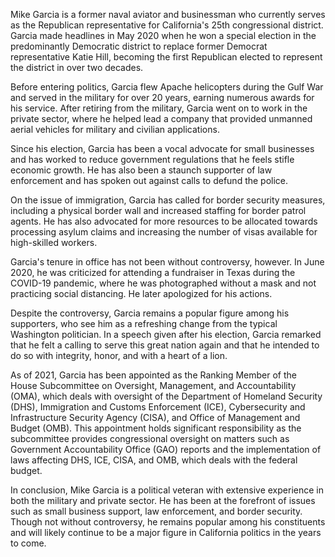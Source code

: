 Mike Garcia is a former naval aviator and businessman who currently serves as the Republican representative for California's 25th congressional district. Garcia made headlines in May 2020 when he won a special election in the predominantly Democratic district to replace former Democrat representative Katie Hill, becoming the first Republican elected to represent the district in over two decades.

Before entering politics, Garcia flew Apache helicopters during the Gulf War and served in the military for over 20 years, earning numerous awards for his service. After retiring from the military, Garcia went on to work in the private sector, where he helped lead a company that provided unmanned aerial vehicles for military and civilian applications.

Since his election, Garcia has been a vocal advocate for small businesses and has worked to reduce government regulations that he feels stifle economic growth. He has also been a staunch supporter of law enforcement and has spoken out against calls to defund the police.

On the issue of immigration, Garcia has called for border security measures, including a physical border wall and increased staffing for border patrol agents. He has also advocated for more resources to be allocated towards processing asylum claims and increasing the number of visas available for high-skilled workers.

Garcia's tenure in office has not been without controversy, however. In June 2020, he was criticized for attending a fundraiser in Texas during the COVID-19 pandemic, where he was photographed without a mask and not practicing social distancing. He later apologized for his actions.

Despite the controversy, Garcia remains a popular figure among his supporters, who see him as a refreshing change from the typical Washington politician. In a speech given after his election, Garcia remarked that he felt a calling to serve this great nation again and that he intended to do so with integrity, honor, and with a heart of a lion.

As of 2021, Garcia has been appointed as the Ranking Member of the House Subcommittee on Oversight, Management, and Accountability (OMA), which deals with oversight of the Department of Homeland Security (DHS), Immigration and Customs Enforcement (ICE), Cybersecurity and Infrastructure Security Agency (CISA), and Office of Management and Budget (OMB). This appointment holds significant responsibility as the subcommittee provides congressional oversight on matters such as Government Accountability Office (GAO) reports and the implementation of laws affecting DHS, ICE, CISA, and OMB, which deals with the federal budget. 

In conclusion, Mike Garcia is a political veteran with extensive experience in both the military and private sector. He has been at the forefront of issues such as small business support, law enforcement, and border security. Though not without controversy, he remains popular among his constituents and will likely continue to be a major figure in California politics in the years to come.
